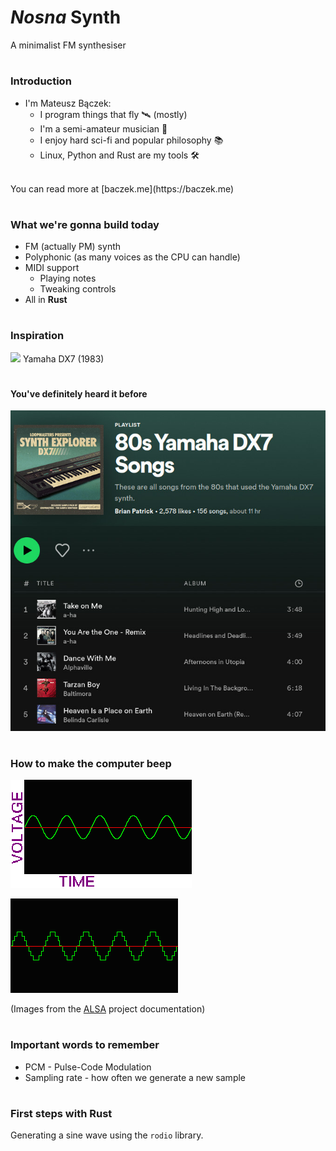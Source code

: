 # *Nosna* Synth

A minimalist FM synthesiser

#
### Introduction

- I'm <span style="color: var(--accent)">Mateusz Bączek</span>:
  - I program things that fly 🛰️ (mostly)
  - I'm a semi-amateur musician 🎹
  - I enjoy hard sci-fi and popular philosophy 📚
  - Linux, Python and Rust are my tools 🛠️

<br>
You can read more at [baczek.me](https://baczek.me)


#
### What we're gonna build today

- FM (actually PM) synth 
- Polyphonic (as many voices as the CPU can handle)
- MIDI support
  - Playing notes
  - Tweaking controls
- All in **Rust**

#
### Inspiration

![](https://upload.wikimedia.org/wikipedia/commons/f/f7/Yamaha_DX7IID.jpg)
Yamaha DX7 (1983)

#
#### You've definitely heard it before
![](./dx7_spotify_playlist.jpg)


#
### How to make the computer beep

![](./wave1.gif)

![](./wave2.gif)

(Images from the [ALSA](https://www.alsa-project.org/alsa-doc/alsa-lib/pcm.html) project documentation)

# 
### Important words to remember

- PCM - Pulse-Code Modulation
- Sampling rate - how often we generate a new sample

#
### First steps with Rust

Generating a sine wave using the `rodio` library.


